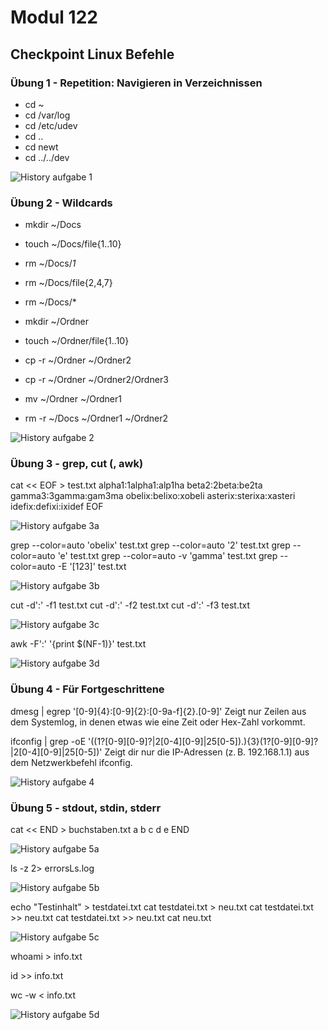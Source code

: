 # Modul 122
## Checkpoint Linux Befehle

### Übung 1 - Repetition: Navigieren in Verzeichnissen

- cd ~
- cd /var/log
- cd /etc/udev
- cd ..
- cd newt
- cd ../../dev

![History aufgabe 1](History_Aufgabe_1.png)

### Übung 2 - Wildcards

- mkdir ~/Docs

- touch ~/Docs/file{1..10}

- rm ~/Docs/*1*

- rm ~/Docs/file{2,4,7}

- rm ~/Docs/*

- mkdir ~/Ordner

- touch ~/Ordner/file{1..10}

- cp -r ~/Ordner ~/Ordner2

- cp -r ~/Ordner ~/Ordner2/Ordner3

- mv ~/Ordner ~/Ordner1

- rm -r ~/Docs ~/Ordner1 ~/Ordner2

![History aufgabe 2](History_Aufgabe_2.png)

### Übung 3 - grep, cut (, awk)

cat << EOF > test.txt
alpha1:1alpha1:alp1ha
beta2:2beta:be2ta
gamma3:3gamma:gam3ma
obelix:belixo:xobeli
asterix:sterixa:xasteri
idefix:defixi:ixidef
EOF

![History aufgabe 3a](History_Aufgabe_3a.png)

grep --color=auto 'obelix' test.txt
grep --color=auto '2' test.txt
grep --color=auto 'e' test.txt
grep --color=auto -v 'gamma' test.txt
grep --color=auto -E '[123]' test.txt

![History aufgabe 3b](History_Aufgabe_3b.png)

cut -d':' -f1 test.txt
cut -d':' -f2 test.txt
cut -d':' -f3 test.txt

![History aufgabe 3c](History_Aufgabe_3c.png)

awk -F':' '{print $(NF-1)}' test.txt

![History aufgabe 3d](History_Aufgabe_3d.png)

### Übung 4 - Für Fortgeschrittene

dmesg | egrep '[0-9]{4}:[0-9]{2}:[0-9a-f]{2}.[0-9]'
Zeigt nur Zeilen aus dem Systemlog, in denen etwas wie eine Zeit oder Hex-Zahl vorkommt.

ifconfig | grep -oE '((1?[0-9][0-9]?|2[0-4][0-9]|25[0-5])\.){3}(1?[0-9][0-9]?|2[0-4][0-9]|25[0-5])'
Zeigt dir nur die IP-Adressen (z. B. 192.168.1.1) aus dem Netzwerkbefehl ifconfig.

![History aufgabe 4](History_Aufgabe_4.png)
### Übung 5 - stdout, stdin, stderr

cat << END > buchstaben.txt
a
b
c
d
e
END

![History aufgabe 5a](History_Aufgabe_5a.png)

ls -z 2> errorsLs.log

![History aufgabe 5b](History_Aufgabe_5b.png)

echo "Testinhalt" > testdatei.txt
cat testdatei.txt > neu.txt
cat testdatei.txt >> neu.txt
cat testdatei.txt >> neu.txt
cat neu.txt

![History aufgabe 5c](History_Aufgabe_5c.png)

whoami > info.txt

id >> info.txt

wc -w < info.txt

![History aufgabe 5d](History_Aufgabe_5d.png)
